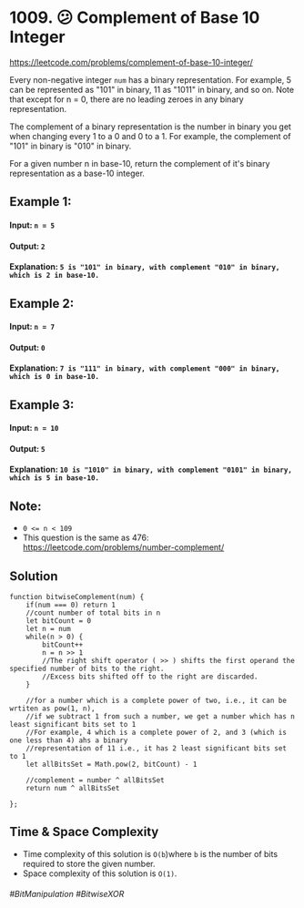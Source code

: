 # 1009. 😕 Complement of Base 10 Integer
https://leetcode.com/problems/complement-of-base-10-integer/

Every non-negative integer `num` has a binary representation.  For example, 5 can be represented as "101" in binary, 11 as "1011" in binary, and so on.  Note that except for n = 0, there are no leading zeroes in any binary representation.

The complement of a binary representation is the number in binary you get when changing every 1 to a 0 and 0 to a 1.  For example, the complement of "101" in binary is "010" in binary.

For a given number n in base-10, return the complement of it's binary representation as a base-10 integer.

## Example 1:
#### Input: `n = 5`
#### Output: `2`
#### Explanation: `5 is "101" in binary, with complement "010" in binary, which is 2 in base-10.`
## Example 2:
#### Input: `n = 7`
#### Output: `0`
#### Explanation: `7 is "111" in binary, with complement "000" in binary, which is 0 in base-10.`
## Example 3:
#### Input: `n = 10`
#### Output: `5`
#### Explanation: `10 is "1010" in binary, with complement "0101" in binary, which is 5 in base-10.`

## Note:
- `0 <= n < 109`
- This question is the same as 476: https://leetcode.com/problems/number-complement/


## Solution 
````
function bitwiseComplement(num) {
    if(num === 0) return 1
    //count number of total bits in n
    let bitCount = 0
    let n = num
    while(n > 0) {
        bitCount++
        n = n >> 1
        //The right shift operator ( >> ) shifts the first operand the specified number of bits to the right. 
        //Excess bits shifted off to the right are discarded.
    }
    
    //for a number which is a complete power of two, i.e., it can be wrtiten as pow(1, n),
    //if we subtract 1 from such a number, we get a number which has n least significant bits set to 1
    //For example, 4 which is a complete power of 2, and 3 (which is one less than 4) ahs a binary
    //representation of 11 i.e., it has 2 least significant bits set to 1
    let allBitsSet = Math.pow(2, bitCount) - 1
    
    //complement = number ^ allBitsSet
    return num ^ allBitsSet
    
};
````
## Time & Space Complexity
- Time complexity of this solution is `O(b`)where `b` is the number of bits required to store the given number.
- Space complexity of this solution is `O(1)`.

###### #BitManipulation #BitwiseXOR
